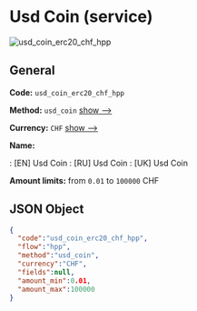 
# Usd Coin (service) 
![usd_coin_erc20_chf_hpp](https://static.openfintech.io/payment_methods/usd_coin_erc20_chf_hpp/logo.svg?w=400&c=v0.59.26#w200)  

## General 
 
**Code:** `usd_coin_erc20_chf_hpp` 
 
**Method:** `usd_coin` 
 [show -->](/payment-methods/usd_coin/) 
 
**Currency:** `CHF` [show -->](/currencies/CHF/) 
 
**Name:** 
 
:	[EN] Usd Coin 
:	[RU] Usd Coin 
:	[UK] Usd Coin 
 
**Amount limits:** from `0.01` to `100000` CHF 

## JSON Object 

```json
{
  "code":"usd_coin_erc20_chf_hpp",
  "flow":"hpp",
  "method":"usd_coin",
  "currency":"CHF",
  "fields":null,
  "amount_min":0.01,
  "amount_max":100000
}
```  
